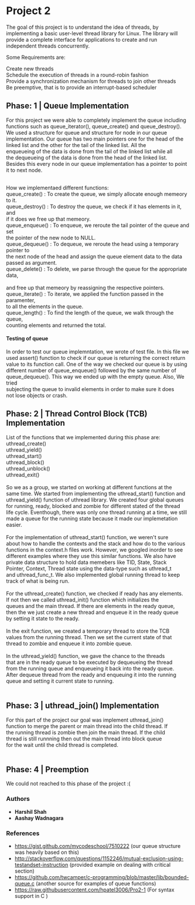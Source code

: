 # Project 2

The goal of this project is to understand the idea of threads, by <br />
implementing a basic user-level thread library for Linux. The library will  <br />
provide a complete interface for applications to create and run  <br />
independent threads concurrently.<br />

Some Requirements are:<br />

Create new threads<br />
Schedule the execution of threads in a round-robin fashion  <br />
Provide a synchronization mechanism for threads to join other threads  <br />
Be preemptive, that is to provide an interrupt-based scheduler  <br />

## Phase: 1 | Queue Implementation

For this project we were able to completely implement the queue including  <br />
functions such as queue_iterator(), queue_create() and queue_destroy(). <br />
We used a structure for queue and structure for node in our queue  <br />
implementation. Our queue has two main pointers one for the head of the  <br /> 
linked list and the other for the tail of the linked list. All the  <br /> 
enqueueing of the data is done from the tail of the linked list while all  <br />
the dequeueing of the data is done from the head of the linked list.  <br />
Besides this every node in our queue implementation has a pointer to point <br /> 
it to next node.   <br />
 <br />

How we implementaed different functions: <br />
queue_create() : To create the queue, we simply allocate enough memeory to it. <br /> 
queue_destroy() : To destroy the queue, we check if it has elements in it, and <br /> 
if it does we free up that memeory. <br /> 
queue_enqueue() : To enqueue, we reroute the tail pointer of the queue and set <br /> 
the pointer of the new node to NULL. <br /> 
queue_dequeue() : To dequeue, we reroute the head using a temporary pointer to <br /> 
the next node of the head and assign the queue element data to the data <br /> 
passed as argument. <br /> 
queue_delete() : To delete, we parse through the queue for the appropriate data, <br />  
and free up that memeory by reassigning the respective pointers. <br /> 
queue_iterate() : To iterate, we applied the function passed in the paramenter, <br /> 
to all the elements in the queue. <br /> 
queue_length() : To find the length of the queue, we walk through the queue, <br /> 
counting elements and returned the total. <br /> 

#### Testing of queue
In order to test our queue implemntation, we wrote of test file. In this file we <br /> 
used assert() function to check if our queue is returning the correct return <br />
value to its function call. One of the way we checked our queue is by using <br />
different number of queue_enqueue() followed by the same number of <br />
queue_dequeue(). This way we ended up with the empty queue. Also, We tried <br />
subjecting the queue to invalid elements in order to make sure it does <br />
not lose objects or crash. <br /> 


## Phase: 2 | Thread Control Block (TCB) Implementation 

List of the functions that we implemented during this phase are: <br />
uthread_create() <br />
uthread_yield() <br />
uthread_start() <br />
uthread_block() <br />
uthread_unblock() <br />
uthread_exit() <br />
<br />
So we as a group, we started on working at different functions at the <br />
same time. We started from implementing the uthread_start() function and <br />
uthread_yield() function of uthread library. We created four global queues <br />
for running, ready, blocked and zombie for different stated of the thread <br />
life cycle. Eventhough, there was only one thread running at a time, we still <br />
made a queue for the running state because it made our implemetation easier. <br />
<br />
For the implementation of uthread_start() function, we weren't sure <br />
about how to handle the contexts and the stack and how do to the various <br />
functions in the context.h files work. However, we googled inorder to see <br />
different examples where they use this similar functions. We also have <br />
private data structure to hold data memebers like TID, State, Stack <br />
Pointer, Context, Thread state using the data-type such as uthread_t <br />
and uthread_func_t. We also implemented global running thread to keep <br />
track of what is being run. <br />
<br />
For the uthread_create() function, we checked if ready has any elements.<br /> 
If not then we called uthread_init() function which initializes the <br />
queues and the main thread. If there are elements in the ready queue, <br />
then the we just create a new thread and enqueue it in the ready queue <br />
by setting it state to the ready. <br />
<br />
In the exit function, we created a temporary thread to store the TCB <br />
values from the running thread. Then we set the current state of that <br />
thread to zombie and enqueue it into zombie queue.<br />
<br />
In the uthread_yield() function, we gave the chance to the threads <br />
that are in the ready queue to be executed by dequeueing the thread <br />
from the running queue and enqueueing it back into the ready queue. <br />
After dequeue thread from the ready and enqueuing it into the running <br />
queue and setting it current state to running.<br />
<br />

## Phase: 3 | uthread_join() Implementation 

For this part of the project our goal was implement uthread_join() <br />
function to merge the parent or main thread into the child thread. If <br />
the running thread is zombie then join the main thread. If the child <br />
thread is still runnning then out the main thread into block queue <br />
for the wait until the child thread is completed. <br />
<br />

## Phase: 4 | Preemption

We could not reached to this phase of the project :(

### Authors

* **Harshil Shah** 
* **Aashay Wadnagara** 

### References

- https://gist.github.com/mycodeschool/7510222 (our queue structure was heavily based on this)
- http://stackoverflow.com/questions/1152246/mutual-exclusion-using-testandset-instruction (provided example on dealing with critical section)
- https://github.com/twcamper/c-programming/blob/master/lib/bounded-queue.c (another source for examples of queue functions)
- https://raw.githubusercontent.com/hpatel3006/Pro2-1 (For syntax support in C )
 
